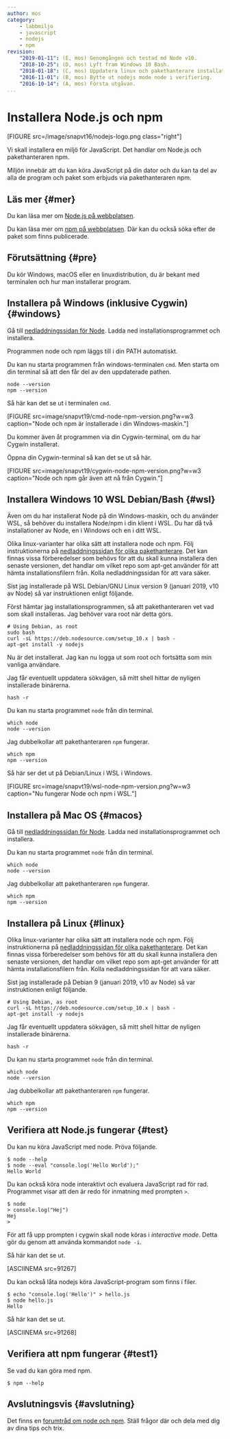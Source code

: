```yaml
---
author: mos
category:
    - labbmiljo
    - javascript
    - nodejs
    - npm
revision:
    "2019-01-11": (E, mos) Genomgången och testad md Node v10.
    "2018-10-25": (D, mos) Lyft fram Windows 10 Bash.
    "2018-01-18": (C, mos) Uppdatera linux och pakethanterare installationen.
    "2016-11-01": (B, mos) Bytte ut nodejs mode node i verifiering.
    "2016-10-14": (A, mos) Första utgåvan.
...
```

Installera Node.js och npm
===================================

[FIGURE src=/image/snapvt16/nodejs-logo.png class="right"]

Vi skall installera en miljö för JavaScript. Det handlar om Node.js och pakethanteraren npm.

Miljön innebär att du kan köra JavaScript på din dator och du kan ta del av alla de program och paket som erbjuds via pakethanteraren npm.



<!--more-->



Läs mer {#mer}
-------------------------------

Du kan läsa mer om [Node.js på webbplatsen](https://nodejs.org/).

Du kan läsa mer om [npm på webbplatsen](https://www.npmjs.com/). Där kan du också söka efter de paket som finns publicerade.



Förutsättning {#pre}
-------------------------------

Du kör Windows, macOS eller en linuxdistribution, du är bekant med terminalen och hur man installerar program.



Installera på Windows (inklusive Cygwin) {#windows}
-------------------------------

Gå till [nedladdningssidan för Node](https://nodejs.org/en/download/). Ladda ned installationsprogrammet och installera.

Programmen node och npm läggs till i din PATH automatiskt.

Du kan nu starta programmen från windows-terminalen `cmd`. Men starta om din terminal så att den får del av den uppdaterade pathen.

```text
node --version
npm --version
```

Så här kan det se ut i terminalen `cmd`.

[FIGURE src=image/snapvt19/cmd-node-npm-version.png?w=w3 caption="Node och npm är installerade i din Windows-maskin."]

Du kommer även åt programmen via din Cygwin-terminal, om du har Cygwin installerat.

Öppna din Cygwin-terminal så kan det se ut så här.

[FIGURE src=image/snapvt19/cygwin-node-npm-version.png?w=w3 caption="Node och npm går även att nå från Cygwin."]



Installera Windows 10 WSL Debian/Bash {#wsl}
-------------------------------

Även om du har installerat Node på din Windows-maskin, och du använder WSL, så behöver du installera Node/npm i din klient i WSL. Du har då två installationer av Node, en i Windows och en i ditt WSL.

Olika linux-varianter har olika sätt att installera node och npm. Följ instruktionerna på [nedladdningssidan för olika pakethanterare](https://nodejs.org/en/download/package-manager/). Det kan finnas vissa förberedelser som behövs för att du skall kunna installera den senaste versionen, det handlar om vilket repo som apt-get använder för att hämta installationsfilern från. Kolla nedladdningssidan för att vara säker.

Sist jag installerade på WSL Debian/GNU Linux version 9 (januari 2019, v10 av Node) så var instruktionen enligt följande.

Först hämtar jag installationsprogrammen, så att pakethanteraren vet vad som skall installeras. Jag behöver vara root när detta görs.

```text
# Using Debian, as root
sudo bash
curl -sL https://deb.nodesource.com/setup_10.x | bash -
apt-get install -y nodejs
```

Nu är det installerat. Jag kan nu logga ut som root och fortsätta som min vanliga användare.

Jag får eventuellt uppdatera sökvägen, så mitt shell hittar de nyligen installerade binärerna.

```text
hash -r
```

Du kan nu starta programmet `node` från din terminal.

```text
which node
node --version
```

Jag dubbelkollar att pakethanteraren `npm` fungerar.

```text
which npm
npm --version
```

Så här ser det ut på Debian/Linux i WSL i Windows.

[FIGURE src=image/snapvt19/wsl-node-npm-version.png?w=w3 caption="Nu fungerar Node och npm i WSL."]

<!--
I debian fanns det tidigare ett kommando som hette node, därför installeras vår "node" som nodejs. Men jag vill använda det som node och lägger därför en symbolisk länk till nodejs som jag döper till node.

```bash
$ sudo ln -s $( which nodejs ) /usr/bin/node
```
-->



Installera på Mac OS {#macos}
-------------------------------

Gå till [nedladdningssidan för Node](https://nodejs.org/en/download/). Ladda ned installationsprogrammet och installera.

Du kan nu starta programmet `node` från din terminal.

```text
which node
node --version
```

Jag dubbelkollar att pakethanteraren `npm` fungerar.

```text
which npm
npm --version
```



Installera på Linux {#linux}
-------------------------------

Olika linux-varianter har olika sätt att installera node och npm. Följ instruktionerna på [nedladdningssidan för olika pakethanterare](https://nodejs.org/en/download/package-manager/). Det kan finnas vissa förberedelser som behövs för att du skall kunna installera den senaste versionen, det handlar om vilket repo som apt-get använder för att hämta installationsfilern från. Kolla nedladdningssidan för att vara säker.

Sist jag installerade på Debian 9 (januari 2019, v10 av Node) så var instruktionen enligt följande.

```text
# Using Debian, as root
curl -sL https://deb.nodesource.com/setup_10.x | bash -
apt-get install -y nodejs
```

Jag får eventuellt uppdatera sökvägen, så mitt shell hittar de nyligen installerade binärerna.

```text
hash -r
```

Du kan nu starta programmet `node` från din terminal.

```text
which node
node --version
```

Jag dubbelkollar att pakethanteraren `npm` fungerar.

```text
which npm
npm --version
```



Verifiera att Node.js fungerar {#test}
-------------------------------

Du kan nu köra JavaScript med node. Pröva följande.

```text
$ node --help
$ node --eval "console.log('Hello World');"
Hello World
```

Du kan också köra node interaktivt och evaluera JavaScript rad för rad. Programmet visar att den är redo för inmatning med prompten `>`.

```text
$ node
> console.log("Hej")
Hej
>
```

För att få upp prompten i cygwin skall node köras i _interactive mode_. Detta gör du genom att använda kommandot `node -i`.

Så här kan det se ut.

[ASCIINEMA src=91267]

Du kan också låta nodejs köra JavaScript-program som finns i filer.

```text
$ echo "console.log('Hello')" > hello.js
$ node hello.js
Hello
```

Så här kan det se ut.

[ASCIINEMA src=91268]



Verifiera att npm fungerar {#test1}
-------------------------------

Se vad du kan göra med npm.

```text
$ npm --help
```



Avslutningsvis {#avslutning}
------------------------------

Det finns en [forumtråd om node och npm](t/5801). Ställ frågor där och dela med dig av dina tips och trix.
